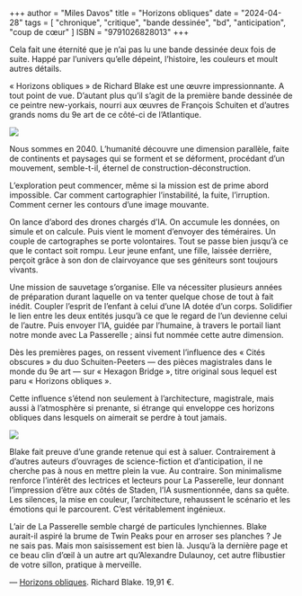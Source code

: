 +++
author = "Miles Davos"
title = "Horizons obliques"
date = "2024-04-28"
tags = [
    "chronique", "critique", "bande dessinée", "bd", "anticipation", "coup de cœur"
]
ISBN = "9791026828013"
+++

Cela fait une éternité que je n’ai pas lu une bande dessinée deux fois de suite. Happé par l’univers qu’elle dépeint, l’histoire, les couleurs et moult autres détails.

« Horizons obliques » de Richard Blake est une œuvre impressionnante. A tout point de vue. D’autant plus qu’il s’agit de la première bande dessinée de ce peintre new-yorkais, nourri aux œuvres de François Schuiten et d’autres grands noms du 9e art de ce côté-ci de l’Atlantique.

![](/images/horizons-obliques-1.jpeg)

Nous sommes en 2040. L’humanité découvre une dimension parallèle, faite de continents et paysages qui se forment et se déforment, procédant d’un mouvement, semble-t-il, éternel de construction-déconstruction.

L’exploration peut commencer, même si la mission est de prime abord impossible. Car comment cartographier l’instabilité, la fuite, l’irruption. Comment cerner les contours d’une image mouvante.

On lance d’abord des drones chargés d’IA. On accumule les données, on simule et on calcule. Puis vient le moment d’envoyer des téméraires. Un couple de cartographes se porte volontaires. Tout se passe bien jusqu’à ce que le contact soit rompu. Leur jeune enfant, une fille, laissée derrière, perçoit grâce à son don de clairvoyance que ses géniteurs sont toujours vivants.

Une mission de sauvetage s’organise. Elle va nécessiter plusieurs années de préparation durant laquelle on va tenter quelque chose de tout à fait inédit. Coupler l’esprit de l’enfant à celui d’une IA dotée d’un corps. Solidifier le lien entre les deux entités jusqu’à ce que le regard de l’un devienne celui de l’autre. Puis envoyer l’IA, guidée par l’humaine, à travers le portail liant notre monde avec La Passerelle ; ainsi fut nommée cette autre dimension.

Dès les premières pages, on ressent vivement l’influence des « Cités obscures » du duo Schuiten-Peeters — des pièces magistrales dans le monde du 9e art — sur « Hexagon Bridge », titre original sous lequel est paru « Horizons obliques ».

Cette influence s’étend non seulement à l’architecture, magistrale, mais aussi à l’atmosphère si prenante, si étrange qui enveloppe ces horizons obliques dans lesquels on aimerait se perdre à tout jamais.

![](/images/horizons-obliques-2.jpeg)

Blake fait preuve d’une grande retenue qui est à saluer. Contrairement à d’autres auteurs d’ouvrages de science-fiction et d’anticipation, il ne cherche pas à nous en mettre plein la vue. Au contraire. Son minimalisme renforce l’intérêt des lectrices et lecteurs pour La Passerelle, leur donnant l’impression d’être aux côtés de Staden, l’IA susmentionnée, dans sa quête. Les silences, la mise en couleur, l’architecture, rehaussent le scénario et les émotions qui le parcourent. C’est véritablement ingénieux.

L’air de La Passerelle semble chargé de particules lynchiennes. Blake aurait-il aspiré la brume de Twin Peaks pour en arroser ses planches ? Je ne sais pas. Mais mon saisissement est bien là. Jusqu’à la dernière page et ce beau clin d’œil à un autre art qu’Alexandre Dulaunoy, cet autre flibustier de votre sillon, pratique à merveille.

—
[Horizons obliques](https://www.urban-comics.com/horizons-obliques/). Richard Blake. 19,91 €.
